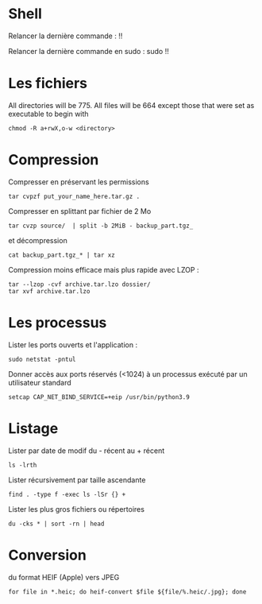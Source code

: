 <!-- title: Des commandes Linux -->

# Shell

Relancer la dernière commande : !!

Relancer la dernière commande en sudo : sudo !!

# Les fichiers

All directories will be 775. All files will be 664 except those that were set as executable to begin with

    chmod -R a+rwX,o-w <directory>

# Compression

Compresser en préservant les permissions

    tar cvpzf put_your_name_here.tar.gz .

Compresser en splittant par fichier de 2 Mo

    tar cvzp source/  | split -b 2MiB - backup_part.tgz_

et décompression

    cat backup_part.tgz_* | tar xz

Compression moins efficace mais plus rapide avec LZOP :

    tar --lzop -cvf archive.tar.lzo dossier/
    tar xvf archive.tar.lzo

# Les processus
  
Lister les ports ouverts et l'application :    

    sudo netstat -pntul


Donner accès aux ports réservés (<1024) à un processus exécuté par un utilisateur standard

    setcap CAP_NET_BIND_SERVICE=+eip /usr/bin/python3.9

# Listage

Lister par date de modif du - récent au + récent

    ls -lrth

Lister récursivement par taille ascendante

    find . -type f -exec ls -lSr {} +
    
Lister les plus gros fichiers ou répertoires 

    du -cks * | sort -rn | head

# Conversion 

du format HEIF (Apple) vers JPEG

```
for file in *.heic; do heif-convert $file ${file/%.heic/.jpg}; done
```


